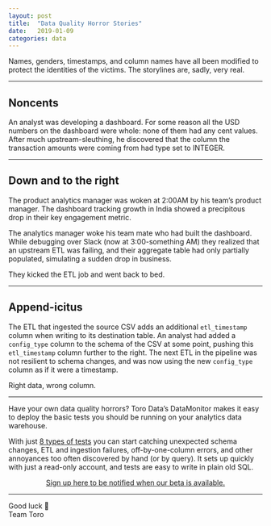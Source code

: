 ```yaml
---
layout: post
title:  "Data Quality Horror Stories"
date:   2019-01-09
categories: data
---
```


Names, genders, timestamps, and column names have all been modified to protect the identities of the victims. The storylines are, sadly, very real.

---

## Noncents
An analyst was developing a dashboard. For some reason all the USD numbers on the dashboard were whole: none of them had any cent values. After much upstream-sleuthing, he discovered that the column the transaction amounts were coming from had type set to INTEGER.

---

## Down and to the right
The product analytics manager was woken at 2:00AM by his team’s product manager. The dashboard tracking growth in India showed a precipitous drop in their key engagement metric.

The analytics manager woke his team mate who had built the dashboard. While debugging over Slack (now at 3:00-something AM) they realized that an upstream ETL was failing, and their aggregate table had only partially populated, simulating a sudden drop in business.

They kicked the ETL job and went back to bed.

---

## Append-icitus
The ETL that ingested the source CSV adds an additional `etl_timestamp` column when writing to its destination table. An analyst had added a `config_type` column to the schema of the CSV at some point, pushing this `etl_timestamp` column further to the right. The next ETL in the pipeline was not resilient to schema changes, and was now using the new `config_type` column as if it were a timestamp.

Right data, wrong column.

---

Have your own data quality horrors? Toro Data’s DataMonitor makes it easy to deploy the basic tests you should be running on your analytics data warehouse.

With just [8 types of tests](http://torodata.io/blog/8-tests) you can start catching unexpected schema changes, ETL and ingestion failures, off-by-one-column errors, and other annoyances too often discovered by hand (or by query). It sets up quickly with just a read-only account, and tests are easy to write in plain old SQL.

<center><a href="https://torodata.io/">Sign up here to be notified when our beta is available.</a></center>

---

Good luck 🤞  
Team Toro